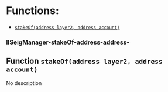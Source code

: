 # Functions:

- [`stakeOf(address layer2, address account)`](#IISeigManager-stakeOf-address-address-)

### IISeigManager-stakeOf-address-address-

## Function `stakeOf(address layer2, address account)`

No description
